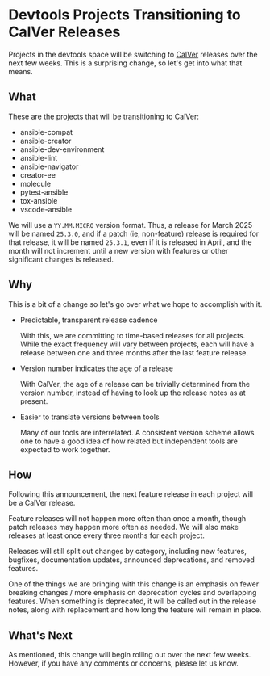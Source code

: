 # Devtools Projects Transitioning to CalVer Releases

Projects in the devtools space will be switching to [CalVer](https://calver.org/)
releases over the next few weeks. This is a surprising change, so let's get into
what that means.

## What

These are the projects that will be transitioning to CalVer:

- ansible-compat
- ansible-creator
- ansible-dev-environment
- ansible-lint
- ansible-navigator
- creator-ee
- molecule
- pytest-ansible
- tox-ansible
- vscode-ansible

We will use a `YY.MM.MICRO` version format. Thus, a release for March 2025 will be
named `25.3.0`, and if a patch (ie, non-feature) release is required for that release,
it will be named `25.3.1`, even if it is released in April, and the month will not
increment until a new version with features or other significant changes is released.

## Why

This is a bit of a change so let's go over what we hope to accomplish with it.

- Predictable, transparent release cadence

  With this, we are committing to time-based releases for all projects.
  While the exact frequency will vary between projects, each will have a release
  between one and three months after the last feature release.

- Version number indicates the age of a release

  With CalVer, the age of a release can be trivially determined from the version
  number, instead of having to look up the release notes as at present.

- Easier to translate versions between tools

  Many of our tools are interrelated. A consistent version scheme allows one to
  have a good idea of how related but independent tools are expected to work together.

## How

Following this announcement, the next feature release in each project will
be a CalVer release.

Feature releases will not happen more often than once a month, though
patch releases may happen more often as needed. We will also make
releases at least once every three months for each project.

Releases will still split out changes by category, including new features,
bugfixes, documentation updates, announced deprecations, and removed features.

One of the things we are bringing with this change is an emphasis on fewer
breaking changes / more emphasis on deprecation cycles and overlapping features.
When something is deprecated, it will be called out in the release notes, along
with replacement and how long the feature will remain in place.

## What's Next

As mentioned, this change will begin rolling out over the next few weeks. However,
if you have any comments or concerns, please let us know.
